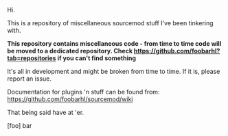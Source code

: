 Hi.

This is a repository of miscellaneous sourcemod stuff I've been tinkering with. 

**This repository contains miscellaneous code - from time to time code will be moved to a dedicated repository.  Check https://github.com/foobarhl?tab=repositories if you can't find something**

It's all in development and might be broken from time to time.  If it is, please report an issue.  

Documentation for plugins 'n stuff can be found from: https://github.com/foobarhl/sourcemod/wiki

That being said have at 'er.

[foo] bar
